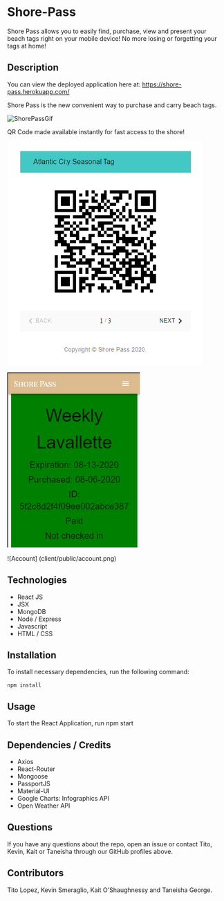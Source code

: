 # Shore-Pass
Shore Pass allows you to easily find, purchase, view and present your beach tags right on your mobile device! No more losing or forgetting your tags at home! 

## Description

You can view the deployed application here at: https://shore-pass.herokuapp.com/

Shore Pass is the new convenient way to purchase and carry beach tags. 

![ShorePassGif](client/public/ezgif.com-video-to-gif.gif)

QR Code made available instantly for fast access to the shore! 

![TagCode](client/public/tagcode.png)

![VerifiedTag](client/public/RenderedTag.png)

![Account] (client/public/account.png)

## Technologies

* React JS
* JSX
* MongoDB
* Node / Express
* Javascript
* HTML / CSS

## Installation

To install necessary dependencies, run the following command:
```
npm install
```

## Usage

To start the React Application, run npm start

## Dependencies / Credits

* Axios
* React-Router
* Mongoose
* PassportJS
* Material-UI
* Google Charts: Infographics API
* Open Weather API

## Questions

If you have any questions about the repo, open an issue or contact Tito, Kevin, Kait or Taneisha through our GitHub profiles above.

## Contributors
Tito Lopez, Kevin Smeraglio, Kait O'Shaughnessy and Taneisha George.